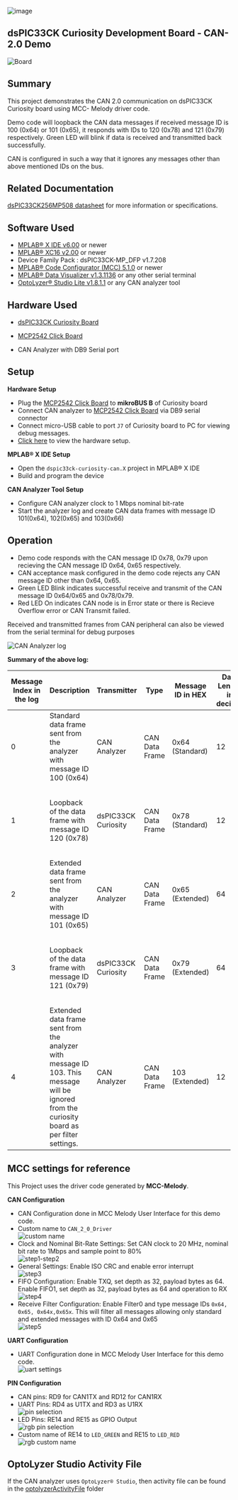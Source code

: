 ![image](images/microchip.jpg)

## dsPIC33CK Curiosity Development Board - CAN-2.0 Demo

![Board](images/board.jpg)

## Summary

This project demonstrates the CAN 2.0 communication on dsPIC33CK Curiosity board using MCC- Melody driver code.

Demo code will loopback the CAN data messages if received message ID is 100 (0x64) or 101 (0x65), it responds with IDs to 120 (0x78) and 121 (0x79) respectively. Green LED will blink if data is received and transmitted back successfully.

CAN is configured in such a way that it ignores any messages other than above mentioned IDs on the bus.

## Related Documentation

[dsPIC33CK256MP508 datasheet](https://www.microchip.com/dsPIC33CK256MP508) for more information or specifications.

## Software Used

- [MPLAB® X IDE v6.00](https://www.microchip.com/mplabx) or newer
- [MPLAB® XC16 v2.00](https://www.microchip.com/xc16) or newer
- Device Family Pack : dsPIC33CK-MP_DFP v1.7.208
- [MPLAB® Code Configurator (MCC) 5.1.0](https://www.microchip.com/mcc) or newer
- [MPLAB® Data Visualizer v1.3.1136](https://www.microchip.com/en-us/tools-resources/debug/mplab-data-visualizer) or any other serial terminal
- [OptoLyzer® Studio Lite v1.8.1.1](https://www.microchip.com/en-us/tools-resources/develop/k2l-automotive-tools/optolyzer-studio) or any CAN analyzer tool

## Hardware Used

- [dsPIC33CK Curiosity Board](https://www.microchip.com/dm330030)

- [MCP2542 Click Board](https://www.mikroe.com/mcp2542-click)

- CAN Analyzer with DB9 Serial port

## Setup

**Hardware Setup**

- Plug the [MCP2542 Click Board](https://www.mikroe.com/mcp2542-click) to **mikroBUS B** of Curiosity board
- Connect CAN analyzer to [MCP2542 Click Board](https://www.mikroe.com/mcp2542-click) via DB9 serial connector
- Connect micro-USB cable to port `J7` of Curiosity board to PC for viewing debug messages.
- [Click here](images/hardware_setup.jpg) to view the hardware setup.

**MPLAB® X IDE Setup**

- Open the `dspic33ck-curiosity-can.X` project in MPLAB® X IDE
- Build and program the device

**CAN Analyzer Tool Setup**

- Configure CAN analyzer clock to 1 Mbps nominal bit-rate
- Start the analyzer log and create CAN data frames with message ID 101(0x64), 102(0x65) and 103(0x66)

## Operation

- Demo code responds with the CAN message ID 0x78, 0x79 upon recieving the CAN message ID 0x64, 0x65 respectively.
- CAN acceptance mask configured in the demo code rejects any CAN message ID other than 0x64, 0x65.
- Green LED Blink indicates successful receive and transmit of the CAN message ID 0x64/0x65 and 0x78/0x79.
- Red LED On indicates CAN node is in Error state or there is Recieve Overflow error or CAN Transmit failed.

Received and transmitted frames from CAN peripheral can also be viewed from the serial terminal for debug purposes

![CAN Analyzer log](images/analyzer_log.jpg)

**Summary of the above log:**

| Message Index in the log | Description                                                                                                                                   | Transmitter         | Type           | Message ID in HEX | Data Length in decimal | Data in HEX             |
| ------------------------ | --------------------------------------------------------------------------------------------------------------------------------------------- | ------------------- | -------------- | ----------------- | ---------------------- | ----------------------- |
| 0                        | Standard data frame sent from the analyzer with message ID 100 (0x64)                                                                         | CAN Analyzer        | CAN Data Frame | 0x64 (Standard)   | 12                     | 41 42 43 44 45 46 47 48 |
| 1                        | Loopback of the data frame with message ID 120 (0x78)                                                                                         | dsPIC33CK Curiosity | CAN Data Frame | 0x78 (Standard)   | 12                     | 41 42 43 44 45 46 47 48 |
| 2                        | Extended data frame sent from the analyzer with message ID 101 (0x65)                                                                         | CAN Analyzer        | CAN Data Frame | 0x65 (Extended)   | 64                     | 43 41 4E 2D 44 45 4D 4F |
| 3                        | Loopback of the data frame with message ID 121 (0x79)                                                                                         | dsPIC33CK Curiosity | CAN Data Frame | 0x79 (Extended)   | 64                     | 43 41 4E 2D 44 45 4D 4F |
| 4                        | Extended data frame sent from the analyzer with message ID 103. This message will be ignored from the curiosity board as per filter settings. | CAN Analyzer        | CAN Data Frame | 103 (Extended)    | 12                     | 41 42 43 44 45 46 47 48 |

## MCC settings for reference

This Project uses the driver code generated by **MCC-Melody**.

**CAN Configuration**

- CAN Configuration done in MCC Melody User Interface for this demo code. <br>
- Custom name to `CAN_2_0_Driver` <br>
  ![custom name](images/can_custom_name.jpg)
- Clock and Nominal Bit-Rate Settings: Set CAN clock to 20 MHz, nominal bit rate to 1Mbps and sample point to 80%<br>
  ![step1-step2](images/step1_step2.jpg)
- General Settings: Enable ISO CRC and enable error interrupt <br>
  ![step3](images/step3.jpg)
- FIFO Configuration: Enable TXQ, set depth as 32, payload bytes as 64. Enable FIFO1, set depth as 32, payload bytes as 64 and operation to RX<br>
  ![step4](images/step4.jpg)
- Receive Filter Configuration: Enable Filter0 and type message IDs `0x64, 0x65, 0x64x,0x65x`. This will filter all messages allowing only standard and extended messages with ID 0x64 and 0x65<br>
  ![step5](images/filter.jpg)

**UART Configuration**

- UART Configuration done in MCC Melody User Interface for this demo code. <br>
  ![uart settings](images/uart.jpg)

**PIN Configuration**

- CAN pins: RD9 for CAN1TX and RD12 for CAN1RX
- UART Pins: RD4 as U1TX and RD3 as U1RX<br>
  ![pin selection](images/pin_selection.jpg)
- LED Pins: RE14 and RE15 as GPIO Output<br>
  ![rgb pin selection](images/rgb_pins.jpg)
- Custom name of RE14 to `LED_GREEN` and RE15 to `LED_RED`<br>
  ![rgb custom name](images/rgb_custom_name.jpg)

## OptoLyzer Studio Activity File

If the CAN analyzer uses `OptoLyzer® Studio`, then activity file can be found in the [optolyzerActivityFile](optolyzerActivityFile/) folder
